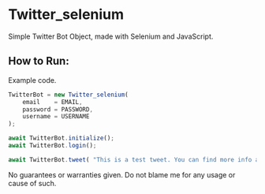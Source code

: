 # Twitter_selenium
Simple Twitter Bot Object, made with Selenium and JavaScript.

## How to Run:
Example code.
```js
TwitterBot = new Twitter_selenium(
    email    = EMAIL,
    password = PASSWORD,
    username = USERNAME
);

await TwitterBot.initialize();
await TwitterBot.login();

await TwitterBot.tweet( "This is a test tweet. You can find more info about it here: https://github.com/Vsimpro/tweetter!" );
```

No guarantees or warranties given. Do not blame me for any usage or cause of such.

